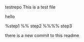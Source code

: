 testrepo
This is a test file

hello

%step1
%% step2
%%%% step3

there is a new commit to this readme